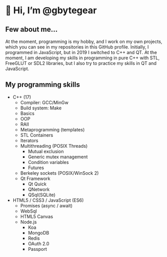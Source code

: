 #  👋 Hi, I’m @gbytegear
## Few about me...
At the moment, programming is my hobby, and I work on my own projects,
which you can see in my repositories in this GitHub profile. Initially,
I programmed in JavaScript, but in 2019 I switched to C++ and QT. At the moment,
I am developing my skills in programming in pure C++ with STL, FreeGLUT or SDL2 libraries,
but I also try to practice my skills in QT and JavaScript.

## My programming skills
* C++ (17)
  * Compiler: GCC/MinGw
  * Build system: Make
  * Basics
  * OOP
  * RAII
  * Metaprogramming (templates)
  * STL Containers
  * Iterators
  * Multithreading (POSIX Threads)
    * Mutual exclusion
    * Generic mutex management
    * Condition variables
    * Futures
  * Berkeley sockets (POSIX/WinSock 2)
  * Qt Framework
    * Qt Quick
    * QNetwork
    * QSql(SQLite)
* HTML5 / CSS3 / JavaScript (ES6)
  * Promises (async / await)
  * WebSql
  * HTML5 Canvas
  * Node.js
    * Koa
    * MongoDB
    * Redis
    * OAuth 2.0
    * Passport
    
<!---
gbytegear/gbytegear is a ✨ special ✨ repository because its `README.md` (this file) appears on your GitHub profile.
You can click the Preview link to take a look at your changes.
--->
